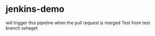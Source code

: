 # jenkins-demo
will trigger this pipeline when the pull request is merged
Test from test branch
sshaget
